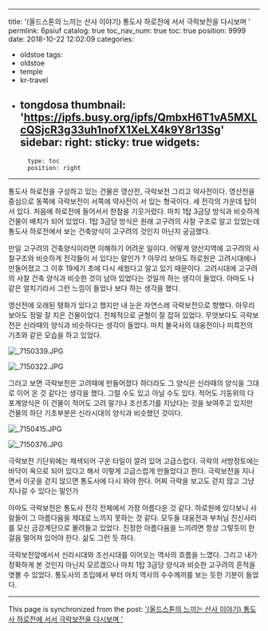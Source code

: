 
---
title: '(올드스톤의 느끼는 산사 이야기) 통도사 하로전에 서서 극락보전을 다시보며  '
permlink: 6psiuf
catalog: true
toc_nav_num: true
toc: true
position: 9999
date: 2018-10-22 12:02:09
categories:
- oldstoe
tags:
- oldstoe
- temple
- kr-travel
- tongdosa
thumbnail: 'https://ipfs.busy.org/ipfs/QmbxH6T1vA5MXLcQSjcR3g33uh1nofX1XeLX4k9Y8r13Sg'
sidebar:
    right:
        sticky: true
widgets:
    -
        type: toc
        position: right
---


 통도사 하로전을 구성하고 있는 건물은 영산전, 극락보전 그리고 약사전이다. 영산전을 중심으로 동쪽에 극락보전이 서쪽에 약사전이 서 있는 형국이다. 세 전각의 가운데 탑이 서 있다. 처음에 하로전에 들어서서 한참을 기웃거렸다. 마치 1탑 3금당 방식과 비슷하게 건물이 배치가 되어 있었다. 1탑 3금당 방식은 원래 고구려의 사찰 구조로 알고 있었는데 통도사 하로전에서 보는 건축양식이 고구려의 것인지 아닌지 궁금했다.  

만일 고구려의 건축양식이라면 이해하기 어려운 일이다. 어떻게 양산지역에 고구려의 사찰구조와 비슷하게 전각들이 서 있다는 말인가 ? 아무리 보아도 하로원은 고려시대에나 만들어졌고 그 이후 19세기 초에 다시 세웠다고 알고 있기 때문이다. 고려시대에 고구려의 사찰 건축 양식과 비슷한 것이 남아 있었다는 것일까 하는 생각이 들었다. 아마도 나같은 얼치기라서 그런 느낌이 들었나 보다 하는 생각을 했다. 

영산전에 오래된 탱화가 있다고 했지만 내 눈은 자연스레 극락보전으로 향했다. 아무리 보아도 정말 잘 지은 건물이었다. 전체적으로 균형이 잘 잡혀 있었다. 무엇보다도 극락보전은 신라때의 양식과 비슷하다는 생각이 들었다. 마치 불국사의 대웅전이나 미륵전의 기초와 같은 모습을 하고 있었다. 

![_7150339.JPG](https://ipfs.busy.org/ipfs/QmbxH6T1vA5MXLcQSjcR3g33uh1nofX1XeLX4k9Y8r13Sg)

![_7150322.JPG](https://ipfs.busy.org/ipfs/QmPjpNvc5HXVqzG7Lbh7qrsfCprrRD6msTtG3djGnNAQZJ)

그러고 보면 극락보전은 고려때에 만들어졌다 하더라도 그 양식은 신라때의 양식을 그대로 이어 온 것 같다는 생각을 했다. 그럴 수도 있고 아닐 수도 있다. 적어도 기둥위의 다포계양식은 이 건물이 적어도 고려 말기나 조선초기를 지났다는 것을 보여주고 있지만 건물의 하단 기초부분은 신라시대의 양식과 비슷했던 것이다. 


![_7150415.JPG](https://ipfs.busy.org/ipfs/QmbXRqXunNmGrGs9z7phJF6QJcFS3RMaiCHbeU1dJTwzhf)

![_7150376.JPG](https://ipfs.busy.org/ipfs/Qme7R4rtQFtLpcKXuT7mDp3GXoHirguVT8KfAgyWqkCw88)

극락보전 기단위에는 채색되어 구운 타일이 깔려 있어 고급스럽다. 극락의 서방정토에는 바닥이 옥으로 되어 있다고 해서 이렇게 고급스럽게 만들었다고 한다. 극락보전을 지나면서 이곳을 걷지 않으면 통도사에 다시 와야 한다. 어찌 극락을 보고도 걷지 않고 그냥 지나갈 수 있다는 말인가 

아마도 극락보전은 통도사 전각 전체에서 가장 아름다운 것 같다. 하로원에 있다보니 사람들이 그 아름다움을 제대로 느끼지 못하는 것 같다. 모두들 대웅전과 부처님 진신사리를 모신 금강계단으로 몰려들고 있었다. 진정한 아름다움을 느끼려면 항상 그렇듯이 한걸음 떨어져 있어야 한다. 삶도 그런 듯 하다. 

극락보전앞에서서 신라시대와 조선시대를 이어오는 역사의 흐름을 느꼈다. 그리고 내가 정확하게 본 것인지 아닌지 모르겠으나 마치 1탑 3금당 양식과 비슷한 고구려의 흔적을 엿볼 수 있었다. 통도사의 초입에서 부터 마치 역사의 수수께끼를 보는 듯한 기분이 들었다. 



- - -

This page is synchronized from the post: ['(올드스톤의 느끼는 산사 이야기) 통도사 하로전에 서서 극락보전을 다시보며  '](https://steemit.com/@oldstone/6psiuf)
